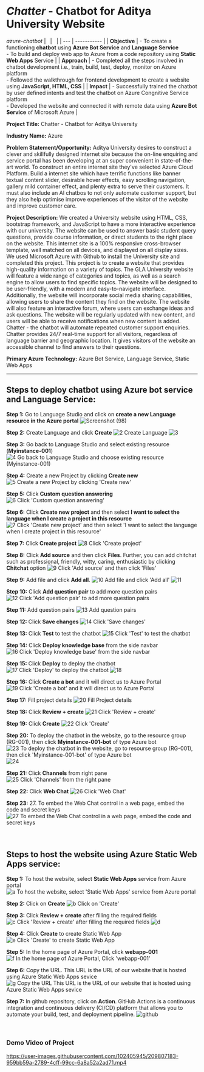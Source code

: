 # _Chatter_ - Chatbot for Aditya University Website
*azure-chatbot*
| &nbsp; | &nbsp; |
| --- | ----------- |
| **Objective** | - To create a functioning **chatbot** using **Azure Bot Service** and **Language Service** <br>- To build and deploy web app to Azure from a code repository using **Static Web Apps** Service |
| **Approach** | - Completed all the steps involved in chatbot development i.e., train, build, test, deploy, monitor on Azure platform <br>- Followed the walkthrough for frontend development to create a website using **JavaScript, HTML, CSS** |
| **Impact** | - Successfully trained the chatbot by user defined intents and test the chatbot on Azure Congnitive Service platform</br>- Developed the website and connected it with remote data using **Azure Bot Service** of Microsoft Azure |

**Project Title:**  Chatter - Chatbot for Aditya University

**Industry Name:** Azure

**Problem Statement/Opportunity:** Aditya University desires to construct a clever and skillfully designed internet site because the on-line enquiring and service portal has been developing at an super convenient in state-of-the-art world. To construct an entire internet site they've selected Azure Cloud Platform. Build a internet site which have terrific functions like banner textual content slider, desirable hover effects, easy scrolling navigation, gallery mild container effect, and plenty extra to serve their customers. It must also include an AI chatbos to not only automate customer support, but they also help optimise improve experiences of the visitor of the website and improve customer care.

**Project Description:** We created a University website using HTML, CSS, bootstrap framework, and JavaScript to have a more interactive experience with our university. The website can be used to answer basic student query questions, provide course information, or direct students to the right place on the website. This internet site is a 100% responsive cross-browser template, well matched on all devices, and displayed on all display sizes. We used Microsoft Azure with Github to install the University site and completed this project. This project is to create a website that provides high-quality information on a variety of topics. The GLA University website will feature a wide range of categories and topics, as well as a search engine to allow users to find specific topics. The website will be designed to be user-friendly, with a modern and easy-to-navigate interface. Additionally, the website will incorporate social media sharing capabilities, allowing users to share the content they find on the website. The website will also feature an interactive forum, where users can exchange ideas and ask questions. The website will be regularly updated with new content, and users will be able to receive notifications when new content is added. Chatter - the chatbot will automate repeated customer support enquiries. Chatter provides 24/7 real-time support for all visitors, regardless of language barrier and geographic location. It gives visitors of the website an accessible channel to find answers to their questions.

**Primary Azure Technology:** Azure Bot Service, Language Service, Static Web Apps

---

## Steps to deploy chatbot using Azure bot service and Language Service:

**Step 1:** Go to Language Studio and click on **create a new Language resource in the Azure portal**
![Screenshot (98)](https://github.com/KVSaiRaja/Azure_ChatBot/assets/84494920/8094c41c-5d39-4f9f-8989-9019b43a8823)

**Step 2:** Create Language and click **Create**
![2  Create Language](https://user-images.githubusercontent.com/102405945/209784304-7fdee977-9a4c-4217-9767-5bd7ee12ea00.png)
![3  ](https://user-images.githubusercontent.com/102405945/209784341-70de1ae6-957a-4c2b-9e09-b0e1ef9048cb.png)

**Step 3:** Go back to Language Studio and select existing resource (**Myinstance-001**)
![4  Go back to Language Studio and choose existing resource (Myinstance-001)](https://user-images.githubusercontent.com/102405945/209784154-bb5a224a-908d-44e4-90ca-db7a0b105323.png)

**Step 4:** Create a new Project by clicking **Create new**
![5  Create a new Project by clicking 'Create new'](https://user-images.githubusercontent.com/102405945/209784192-ea8aaccd-0579-4b60-9549-5fb345935939.png)

**Step 5:** Click **Custom question answering**
![6  Click 'Custom question answering'](https://user-images.githubusercontent.com/102405945/209784373-f4ed7e0b-b0a3-43a6-a616-7cb9874795e0.png)

**Step 6:** Click **Create new project** and then select **I want to select the language when I create a project in this resource**
![7  Click 'Create new project' and then select 'I want to select the language when I create project in this resource'](https://user-images.githubusercontent.com/102405945/209799126-8fbacbe3-c3ff-4fb2-8325-a5a567b7b06a.png)

**Step 7:** Click **Create project**
![8  Click 'Create project'](https://user-images.githubusercontent.com/102405945/209784549-cc3168a1-4130-41e1-8d65-7a0e6f5cd0da.png)

**Step 8:** Click **Add source** and then click **Files**. Further, you can add chitchat such as professional, friendly, witty, caring, enthusiastic by clicking **Chitchat** option
![9  Click 'Add source' and then click 'Files'](https://user-images.githubusercontent.com/102405945/209799292-57e50e9c-45d1-4107-8e38-71f00ac44f93.png)

**Step 9:** Add file and click **Add all**.
![10  Add file and click 'Add all'](https://user-images.githubusercontent.com/102405945/209799360-14d5c83c-673a-4418-87a0-fb9c9db60144.png)
![11  ](https://user-images.githubusercontent.com/102405945/209799394-b0c7468f-8744-4d2e-937b-8e22ebf5a3d1.png)

**Step 10:** Click **Add question pair** to add more question pairs
![12  Click 'Add question pair' to add more question pairs](https://user-images.githubusercontent.com/102405945/209799864-0e0999be-eed1-4801-b2c7-f59e7ad38631.png)

**Step 11:** Add question pairs
![13  Add question pairs](https://user-images.githubusercontent.com/102405945/209799931-04f19de9-ce11-4ea3-bcf3-34c3918ebc06.png)

**Step 12:** Click **Save changes**
![14  Click 'Save changes'](https://user-images.githubusercontent.com/102405945/209800000-7699b683-8c62-4842-8ee6-f10610bfe476.png)

**Step 13:** Click **Test** to test the chatbot
![15  Click 'Test' to test the chatbot](https://user-images.githubusercontent.com/102405945/209800045-21d44bc1-2c62-41f4-98b7-3dd07d4e3d1a.png)

**Step 14:** Click **Deploy knowledge base** from the side navbar
![16  Click 'Deploy knowledge base' from the side navbar](https://user-images.githubusercontent.com/102405945/209800213-7010f6ce-6934-4f7f-9499-7f7e1645d3bd.png)

**Step 15:** Click **Deploy** to deploy the chatbot
![17  Click 'Deploy' to deploy the chatbot](https://user-images.githubusercontent.com/102405945/209800264-48fe4642-ceb7-4d56-ad69-b5b0c4dca642.png)
![18  ](https://user-images.githubusercontent.com/102405945/209800289-eb0be3cc-1005-4333-9fa6-9c1bc088be8c.png)

**Step 16:** Click **Create a bot** and it will direct us to Azure Portal
![19  Click 'Create a bot' and it will direct us to Azure Portal](https://user-images.githubusercontent.com/102405945/209800365-28a1d734-5d05-4e25-9dce-3b5ccdccaa3f.png)

**Step 17:** Fill project details
![20  Fill Project details](https://user-images.githubusercontent.com/102405945/209800407-69e24820-f18b-48df-b5ee-16979df353d1.png)

**Step 18:** Click **Review + create**
![21  Click 'Review + create'](https://user-images.githubusercontent.com/102405945/209800467-b4852fb5-8405-49ae-8f88-194f80a4523f.png)

**Step 19:** Click **Create**
![22  Click 'Create'](https://user-images.githubusercontent.com/102405945/209800515-6bda6eef-3c98-40b6-b284-2350846349cd.png)

**Step 20:** To deploy the chatbot in the website, go to the resource group (RG-001), then click **Myinstance-001-bot** of type Azure bot
![23  To deploy the chatbot in the website, go to resourse group (RG-001), then click 'Myinstance-001-bot' of type Azure bot](https://user-images.githubusercontent.com/102405945/209800655-ce7cec30-04d0-49ee-aefa-a6bf1f0cacad.png)
![24  ](https://user-images.githubusercontent.com/102405945/209800732-089b3721-796c-4a54-a361-8d17f2707176.png)

**Step 21:** Click **Channels** from right pane
![25  Click 'Channels' from the right pane](https://user-images.githubusercontent.com/102405945/209800826-f23a2018-fd8c-403d-a702-d66b8e09ec16.png)

**Step 22:** Click **Web Chat**
![26  Click 'Web Chat'](https://user-images.githubusercontent.com/102405945/209800954-77b2a9b9-bc45-4ffe-a485-89e3fa39d6d8.png)

**Step 23:** 27. To embed the Web Chat control in a web page, embed the code and secret keys
![27  To embed the Web Chat control in a web page, embed the code and secret keys](https://user-images.githubusercontent.com/102405945/209801058-493832eb-a99b-44b0-a045-7d412477ead9.png)
<br><br><br>

## Steps to host the website using Azure Static Web Apps service:
**Step 1:** To host the website, select **Static Web Apps** service from Azure portal
![a  To host the website, select 'Static Web Apps' service from Azure portal](https://user-images.githubusercontent.com/102405945/209801494-92990719-36ed-4e16-8b11-e402f1a88b8a.png)

**Step 2:** Click on **Create**
![b  Click on 'Create'](https://user-images.githubusercontent.com/102405945/209801504-10dc38db-7c01-43e7-8526-6a13c4074163.png)

**Step 3:** Click **Review + create** after filling the required fields
![c  Click 'Review + create' after filling the required fields](https://user-images.githubusercontent.com/102405945/209801587-7629f811-8258-4b20-b3cd-54d612e00de2.png)
![d  ](https://user-images.githubusercontent.com/102405945/209801614-5ee2324a-7b02-4189-8cf6-f9f1c6c2b6d0.png)

**Step 4:** Click **Create** to create Static Web App
![e  Click 'Create' to create Static Web App](https://user-images.githubusercontent.com/102405945/209801684-b96dfce3-16bb-4aca-bce8-4d35c915495d.png)

**Step 5:** In the home page of Azure Portal, click **webapp-001**
![f  In the home page of Azure Portal, Click 'webapp-001'](https://user-images.githubusercontent.com/102405945/209801757-5648f35e-aa27-4559-814e-59cee9612f04.png)

**Step 6:** Copy the URL. This URL is the URL of our website that is hosted using Azure Static Web Apps sevice
![g  Copy the URL This URL is the URL of our website that is hosted using Azure Static Web Apps sevice](https://user-images.githubusercontent.com/102405945/209801846-7d42ddea-bf82-4f4c-a49d-4b9354f0b897.png)

**Step 7:** In github repository, click on **Action**. GitHub Actions is a continuous integration and continuous delivery (CI/CD) platform that allows you to automate your build, test, and deployment pipeline.
![github](https://user-images.githubusercontent.com/102405945/209802086-118581d3-27f6-418a-a16c-89728fa30551.png)
<br><br><br>

### Demo Video of Project


https://user-images.githubusercontent.com/102405945/209807183-959bb59a-2789-4cff-99cc-6a8a52a2ad71.mp4



